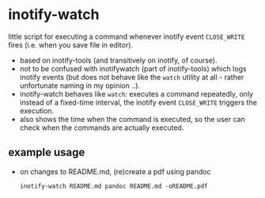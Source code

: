 inotify-watch
=============

little script for executing a command whenever inotify event `CLOSE_WRITE` fires (i.e. when you save file in editor).

- based on inotify-tools (and transitively on inotify, of course).
- not to be confused with inotifywatch (part of inotify-tools) which logs inotify events (but does not behave like the `watch` utility at all - rather unfortunate naming in my opinion ..).
- inotify-watch behaves like `watch`: executes a command repeatedly, only instead of a fixed-time interval, the inotify event `CLOSE_WRITE` triggers the execution.
- also shows the time when the command is executed, so the user can check when the commands are actually executed.

## example usage

- on changes to README.md, (re)create a pdf using pandoc

  `inotify-watch README.md pandoc README.md -oREADME.pdf`
